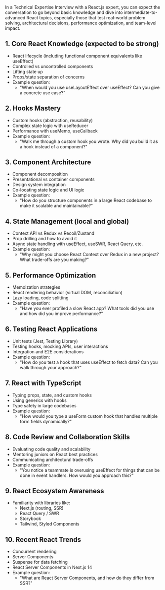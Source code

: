 In a Technical Expertise Interview with a React.js expert, you can expect the conversation to go beyond basic knowledge and dive into intermediate-to-advanced React topics, especially those that test real-world problem solving, architectural decisions, performance optimization, and team-level impact.

## 1. Core React Knowledge (expected to be strong)
* React lifecycle (including functional component equivalents like useEffect)
* Controlled vs uncontrolled components
* Lifting state up
* Props/state separation of concerns
* Example question:
  * "When would you use useLayoutEffect over useEffect? Can you give a concrete use case?"

## 2. Hooks Mastery
* Custom hooks (abstraction, reusability)
* Complex state logic with useReducer
* Performance with useMemo, useCallback
* Example question:
  * "Walk me through a custom hook you wrote. Why did you build it as a hook instead of a component?"

## 3. Component Architecture
* Component decomposition
* Presentational vs container components
* Design system integration
* Co-locating state logic and UI logic
* Example question:
  * "How do you structure components in a large React codebase to make it scalable and maintainable?"

## 4. State Management (local and global)
* Context API vs Redux vs Recoil/Zustand
* Prop drilling and how to avoid it
* Async state handling with useEffect, useSWR, React Query, etc.
* Example question:
  * "Why might you choose React Context over Redux in a new project? What trade-offs are you making?"

## 5. Performance Optimization
* Memoization strategies
* React rendering behavior (virtual DOM, reconciliation)
* Lazy loading, code splitting
* Example question:
  * "Have you ever profiled a slow React app? What tools did you use and how did you improve performance?"

## 6. Testing React Applications
* Unit tests (Jest, Testing Library)
* Testing hooks, mocking APIs, user interactions
* Integration and E2E considerations
* Example question:
  * "How do you test a hook that uses useEffect to fetch data? Can you walk through your approach?"

## 7. React with TypeScript
* Typing props, state, and custom hooks
* Using generics with hooks
* Type safety in large codebases
* Example question:
  * "How would you type a useForm custom hook that handles multiple form fields dynamically?"

## 8. Code Review and Collaboration Skills
* Evaluating code quality and scalability
* Mentoring juniors on React best practices
* Communicating architectural trade-offs
* Example question:
  * "You notice a teammate is overusing useEffect for things that can be done in event handlers. How would you approach this?"

## 9. React Ecosystem Awareness
* Familiarity with libraries like:
  * Next.js (routing, SSR)
  * React Query / SWR
  * Storybook
  * Tailwind, Styled Components

## 10. Recent React Trends
* Concurrent rendering
* Server Components
* Suspense for data fetching
* React Server Components in Next.js 14
* Example question:
  * "What are React Server Components, and how do they differ from SSR?"